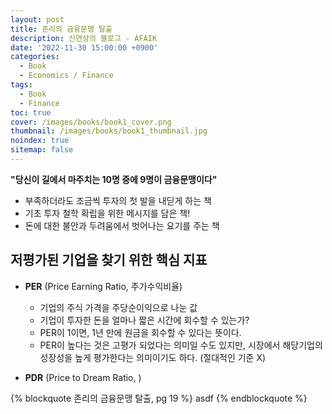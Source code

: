 ```yaml
---
layout: post
title: 존리의 금융문맹 탈출
description: 신연상의 블로그 - AFAIK
date: '2022-11-30 15:00:00 +0900'
categories:
  - Book
  - Economics / Finance
tags:
  - Book
  - Finance
toc: true
cover: /images/books/book1_cover.png
thumbnail: /images/books/book1_thumbnail.jpg
noindex: true
sitemap: false
---
```


**"당신이 길에서 마주치는 10명 중에 9명이 금융문맹이다"**
- 부족하더라도 조금씩 투자의 첫 발을 내딛게 하는 책
- 기초 투자 철학 확립을 위한 메시지를 담은 책!
- 돈에 대한 불안과 두려움에서 벗어나는 요기를 주는 책

<!-- more -->

## 저평가된 기업을 찾기 위한 핵심 지표
- **PER** (Price Earning Ratio, 주가수익비율)  
  - 기업의 주식 가격을 주당순이익으로 나눈 값
  - 기업이 투자한 돈을 얼마나 짧은 시간에 회수할 수 있는가?
  - PER이 1이면, 1년 만에 원금을 회수할 수 있다는 뜻이다.
  - PER이 높다는 것은 고평가 되었다는 의미일 수도 있지만, 시장에서 해당기업의 성장성을 높게 평가한다는 의미이기도 하다. (절대적인 기준 X)

- **PDR** (Price to Dream Ratio, )




{% blockquote 존리의 금융문맹 탈출, pg 19 %}
asdf
{% endblockquote %}